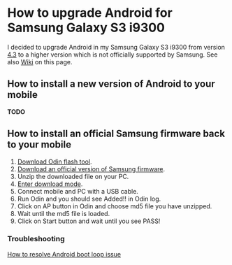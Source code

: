 # How to upgrade Android for Samsung Galaxy S3 i9300
I decided to upgrade Android in my Samsung Galaxy S3 i9300 from version [4.3](https://www.android.com/versions/jelly-bean-4-3/) to a higher version which is not officially supported by Samsung. See also [Wiki](https://github.com/chovanj/Android/wiki) on this page.
## How to install a new version of Android to your mobile

**TODO**

## How to install an official Samsung firmware back to your mobile
1. [Download Odin flash tool](https://github.com/zeropamps/Android/wiki/Odin-flash-tool).
2. [Download an official version of Samsung firmware](https://github.com/chovanj/Android/wiki/Official-version-of-Samsung-firmware-for-your-mobile).
3. Unzip the downloaded file on your PC.
4. [Enter download mode](https://github.com/chovanj/Android/wiki/Samsung-Galaxy-S3-i9300-Download-Mode).
5. Connect mobile and PC with a USB cable.
6. Run Odin and you should see Added!! in Odin log.
7. Click on AP button in Odin and choose md5 file you have unzipped. 
8. Wait until the md5 file is loaded.
9. Click on Start button and wait until you see PASS!

### Troubleshooting
[How to resolve Android boot loop issue](https://github.com/chovanj/Android/wiki/How-to-resolve-Android-boot-loop-issue)

